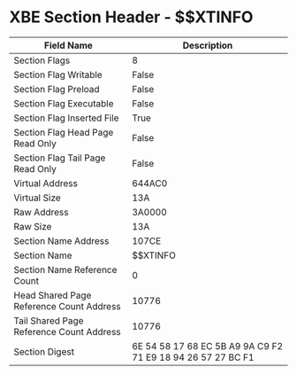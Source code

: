 # XBE Section Header - $$XTINFO

| Field Name | Description |
|---|---|
| Section Flags | 8 |
| Section Flag Writable | False |
| Section Flag Preload | False |
| Section Flag Executable | False |
| Section Flag Inserted File | True |
| Section Flag Head Page Read Only | False |
| Section Flag Tail Page Read Only | False |
| Virtual Address | 644AC0 |
| Virtual Size | 13A |
| Raw Address | 3A0000 |
| Raw Size | 13A |
| Section Name Address | 107CE |
| Section Name | $$XTINFO |
| Section Name Reference Count | 0 |
| Head Shared Page Reference Count Address | 10776 |
| Tail Shared Page Reference Count Address | 10776 |
| Section Digest | 6E 54 58 17 68 EC 5B A9 9A C9 F2 71 E9 18 94 26 57 27 BC F1 |
